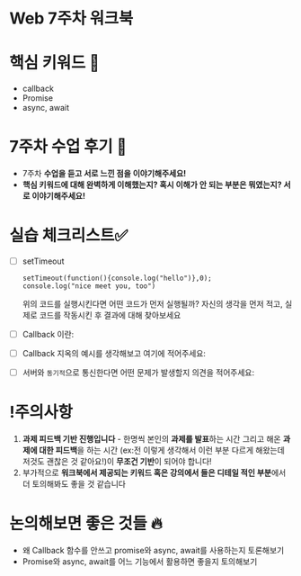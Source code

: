 # Web 7주차 워크북

# 핵심 키워드 🎯

- callback
- Promise
- async, await

# 7주차 수업 후기 📢

- 7주차 **수업을 듣고 서로 느낀 점을 이야기해주세요!**
- **핵심 키워드에 대해 완벽하게 이해했는지? 혹시 이해가 안 되는 부분은 뭐였는지?
서로 이야기해주세요!**

# 실습 체크리스트✅

- [ ]  setTimeout
    
    ```
    setTimeout(function(){console.log("hello")},0);
    console.log("nice meet you, too")
    
    ```
    
    위의 코드를 실행시킨다면 어떤 코드가 먼저 실행될까? 자신의 생각을 먼저 적고, 실제로 코드를 작동시킨 후 결과에 대해 찾아보세요
    
- [ ]  Callback 이란:
- [ ]  Callback 지옥의 예시를 생각해보고 여기에 적어주세요:
- [ ]  서버와 `동기적`으로 통신한다면 어떤 문제가 발생할지 의견을 적어주세요:

# !주의사항

1. **과제 피드백 기반 진행입니다** - 한명씩 본인의 **과제를 발표**하는 시간 그리고 해온 **과제에 대한 피드백**을 하는 시간 (ex:전 이렇게 생각해서 이런 부분 다르게 해왔는데 저것도 괜찮은 것 같아요!)이 **무조건 기반**이 되어야 합니다!
2. 부가적으로 **워크북에서 제공되는 키워드 혹은 강의에서 들은 디테일 적인 부분**에서 더 토의해봐도 좋을 것 같습니다

# 논의해보면 좋은 것들 🔥

- 왜 Callback 함수를 안쓰고 promise와 async, await를 사용하는지 토론해보기
- Promise와 async, await를 어느 기능에서 활용하면 좋을지 토의해보기
